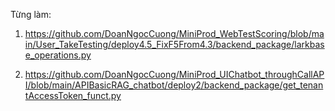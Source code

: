 Từng làm: 
1. https://github.com/DoanNgocCuong/MiniProd_WebTestScoring/blob/main/User_TakeTesting/deploy4.5_FixF5From4.3/backend_package/larkbase_operations.py

2. https://github.com/DoanNgocCuong/MiniProd_UIChatbot_throughCallAPI/blob/main/APIBasicRAG_chatbot/deploy2/backend_package/get_tenantAccessToken_funct.py